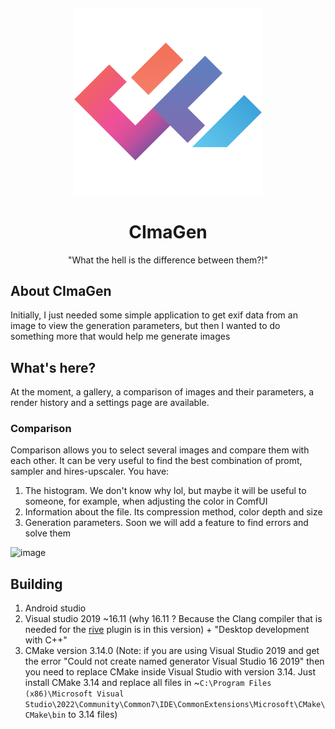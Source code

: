 <a href="https://flutter.dev/">
  <h4 align="center">
    <picture>
      <img alt="Flutter" height="300px" src="preview/icon.png">
    </picture>
  </h4>
</a>
<h1 align="center">CImaGen</h1>
<p align="center">"What the hell is the difference between them?!"</p>

## About CImaGen

Initially, I just needed some simple application to get exif data from an image to view the generation parameters, but then I wanted to do something more that would help me generate images

## What's here?

At the moment, a gallery, a comparison of images and their parameters, a render history and a settings page are available.

### Comparison
Comparison allows you to select several images and compare them with each other. It can be very useful to find the best combination of promt, sampler and hires-upscaler. You have:
1. The histogram. We don't know why lol, but maybe it will be useful to someone, for example, when adjusting the color in ComfUI
2. Information about the file. Its compression method, color depth and size
3. Generation parameters. Soon we will add a feature to find errors and solve them

![image](preview/comparison.gif)

## Building

1. Android studio
2. Visual studio 2019 ~16.11 (why 16.11 ? Because the Clang compiler that is needed for the [rive](https://github.com/rive-app/rive-flutter/issues/369#issuecomment-2022541422) plugin is in this version) + "Desktop development with C++"
3. CMake version 3.14.0 (Note: if you are using Visual Studio 2019 and get the error "Could not create named generator Visual Studio 16 2019" then you need to replace CMake inside Visual Studio with version 3.14. Just install CMake 3.14 and replace all files in ~`C:\Program Files (x86)\Microsoft Visual Studio\2022\Community\Common7\IDE\CommonExtensions\Microsoft\CMake\CMake\bin` to 3.14 files)
